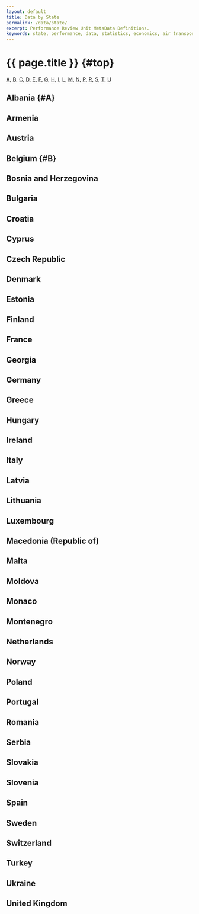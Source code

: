 ```yaml
---
layout: default
title: Data by State
permalink: /data/state/
excerpt: Performance Review Unit MetaData Definitions.
keywords: state, performance, data, statistics, economics, air transport, flights, europe, cost efficiency
---
```

<style type="text/css">
span.go-to-top {
font-size: x-small;
}
.main:after {
  background-image: url({{ 'Baustelle.svg' | asset_path }});
}
</style>


# {{ page.title }} {#top}

<a href="#top" class="back-to-top">Back to Top</a>

[A](#A),
[B](#B),
[C](#C),
[D](#D),
[E](#E),
[F](#F),
[G](#G),
[H](#H),
[I](#I),
[L](#L),
[M](#M),
[N](#N),
[P](#P),
[R](#R),
[S](#S),
[T](#T),
[U](#U)

<style type="text/css">
a.back-to-top {
display: none;
width: 40px;
height: 40px;
text-indent: -9999px;
position: fixed;
z-index: 999;
right: 10px;
bottom: 10px;
background: #27AE61 url({{ 'up-arrow.png' | asset_path }}) no-repeat center 43%;
-webkit-border-radius: 20px;
-moz-border-radius: 20px;
border-radius: 20px;
}
</style>
<script>
// from http://html-tuts.com/back-to-top-button-jquery/
var amountScrolled = 300;

$(window).scroll(function() {
if ( $(window).scrollTop() > amountScrolled ) { $('a.back-to-top').fadeIn('slow');
} else { $('a.back-to-top').fadeOut('slow');
}});
$('a.back-to-top').click(function() {
$('html, body').animate({
scrollTop: 0
}, 700);
return false;
});
</script>


## Albania {#A}


## Armenia


## Austria


## Belgium {#B}


## Bosnia and Herzegovina


## Bulgaria


## Croatia<a name="C"></a>


## Cyprus


## Czech Republic


## Denmark<a name="D"></a>


## Estonia<a name="E"></a>


## Finland<a name="F"></a>


## France


## Georgia<a name="G"></a>


## Germany


## Greece


## Hungary<a name="H"></a>


## Ireland<a name="I"></a>


## Italy


## Latvia<a name="L"></a>


## Lithuania


## Luxembourg


## Macedonia (Republic of)<a name="M"></a>


## Malta


## Moldova


## Monaco


## Montenegro


## Netherlands<a name="N"></a>


## Norway


## Poland<a name="P"></a>


## Portugal


## Romania<a name="R"></a>


## Serbia<a name="S"></a>


## Slovakia


## Slovenia


## Spain


## Sweden


## Switzerland


## Turkey<a name="T"></a>


## Ukraine<a name="U"></a>


## United Kingdom

